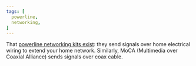 ```yaml
---
tags: [
  powerline,
  networking,
]
---
```

That [powerline networking kits exist](https://www.nytimes.com/wirecutter/reviews/best-powerline-networking-kit/): they send signals over home electrical wiring to extend your home network.
Similarly, MoCA (Multimedia over Coaxial Alliance) sends signals over coax cable.
